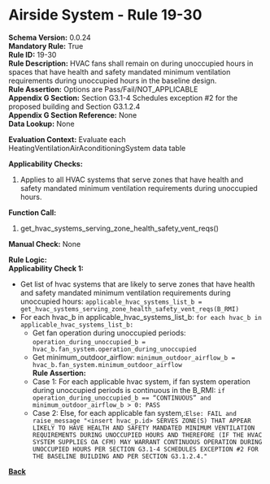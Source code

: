 # Airside System - Rule 19-30    
**Schema Version:** 0.0.24    
**Mandatory Rule:** True  
**Rule ID:** 19-30   
**Rule Description:** HVAC fans shall remain on during unoccupied hours in spaces that have health and safety mandated minimum ventilation requirements during unoccupied hours in the baseline design.    
**Rule Assertion:** Options are Pass/Fail/NOT_APPLICABLE                                           
**Appendix G Section:** Section G3.1-4 Schedules exception #2 for the proposed building and Section G3.1.2.4   
**Appendix G Section Reference:** None  
**Data Lookup:** None  

**Evaluation Context:** Evaluate each HeatingVentilationAirAconditioningSystem data table  

**Applicability Checks:** 

1. Applies to all HVAC systems that serve zones that have health and safety mandated minimum ventilation requirements during unoccupied hours. 
 
**Function Call:** 

1. get_hvac_systems_serving_zone_health_safety_vent_reqs()

**Manual Check:** None  
  
**Rule Logic:**  
**Applicability Check 1:**  
- Get list of hvac systems that are likely to serve zones that have health and safety mandated minimum ventilation requirements during unoccupied hours: `applicable_hvac_systems_list_b = get_hvac_systems_serving_zone_health_safety_vent_reqs(B_RMI)` 
- For each hvac_b in applicable_hvac_systems_list_b: `for each hvac_b in applicable_hvac_systems_list_b:`                         
    - Get fan operation during unoccupied periods: `operation_during_unoccupied_b = hvac_b.fan_system.operation_during_unoccupied`  
    - Get minimum_outdoor_airflow: `minimum_outdoor_airflow_b = hvac_b.fan_system.minimum_outdoor_airflow`  
    **Rule Assertion:**  
    - Case 1: For each applicable hvac system, if fan system operation during unoccupied periods is continuous in the B_RMI: `if operation_during_unoccupied_b == “CONTINUOUS” and minimum_outdoor_airflow_b > 0: PASS`
    - Case 2: Else, for each applicable fan system,:`Else: FAIL and raise_message "<insert hvac_p.id> SERVES ZONE(S) THAT APPEAR LIKELY TO HAVE HEALTH AND SAFETY MANDATED MINIMUM VENTILATION REQUIREMENTS DURING UNOCCUPIED HOURS AND THEREFORE (IF THE HVAC SYSTEM SUPPLIES OA CFM) MAY WARRANT CONTINUOUS OPERATION DURING UNOCCUPIED HOURS PER SECTION G3.1-4 SCHEDULES EXCEPTION #2 FOR THE BASELINE BUILDING AND PER SECTION G3.1.2.4." `

**[Back](../_toc.md)**